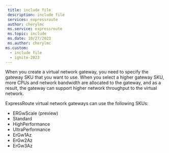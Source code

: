 ```yaml
---
 title: include file
 description: include file
 services: expressroute
 author: cherylmc
 ms.service: expressroute
 ms.topic: include
 ms.date: 10/27/2023
 ms.author: cherylmc
ms.custom:
  - include file
  - ignite-2023
---
```

When you create a virtual network gateway, you need to specify the gateway SKU that you want to use. When you select a higher gateway SKU, more CPUs and network bandwidth are allocated to the gateway, and as a result, the gateway can support higher network throughput to the virtual network.

ExpressRoute virtual network gateways can use the following SKUs:

* ERGwScale (preview)
* Standard
* HighPerformance
* UltraPerformance
* ErGw1Az
* ErGw2Az
* ErGw3Az
